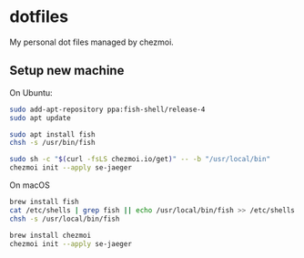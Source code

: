 # dotfiles

My personal dot files managed by chezmoi.

## Setup new machine

On Ubuntu:

```bash
sudo add-apt-repository ppa:fish-shell/release-4
sudo apt update

sudo apt install fish
chsh -s /usr/bin/fish 

sudo sh -c "$(curl -fsLS chezmoi.io/get)" -- -b "/usr/local/bin"
chezmoi init --apply se-jaeger
```

On macOS

```bash
brew install fish
cat /etc/shells | grep fish || echo /usr/local/bin/fish >> /etc/shells
chsh -s /usr/local/bin/fish

brew install chezmoi
chezmoi init --apply se-jaeger
```
